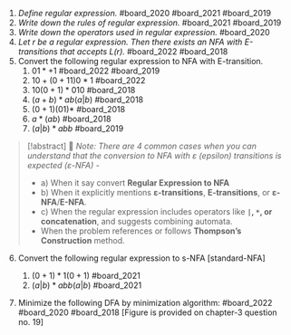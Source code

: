  1. *Define regular expression.* #board_2020 #board_2021 #board_2019  
2. *Write down the rules of regular expression.* #board_2021 #board_2019 
3. *Write down the operators used in regular expression.* #board_2020 
4. *Let r be a regular expression. Then there exists an NFA with E-transitions that accepts L(r).* #board_2022 #board_2018 
5. Convert the following regular expression to NFA with E-transition. 
	1. $01*+1$ #board_2022 #board_2019 
	2. $10+(0+11)0*1$ #board_2022 
	3. $10(0+1)*010$ #board_2018 
	4. $(a+b)*ab(a|b)$ #board_2018 
	5. $(0+1)(01)*$ #board_2018 
	6. $a*(ab)$ #board_2018 
	7. $(a|b)*abb$ #board_2019 
	   
> [!abstract] 📝 *Note: There are 4 common cases when you can understand that the conversion to NFA with ε (epsilon) transitions is expected (ε-NFA) -*
> - a) When it say convert **Regular Expression to NFA**
> - b) When it explicitly mentions **ε-transitions**, **E-transitions**, or **ε-NFA**/**E-NFA**.
> - c) When the regular expression includes operators like **`|`, `*`, or concatenation**, and suggests combining automata.
> - When the problem references or follows **Thompson’s Construction** method.

6. Convert the following regular expression to s-NFA [standard-NFA]
	1. $(0+1)*1(0+1)$ #board_2021 
	2. $(a|b)*abb(a|b)$ #board_2021 

7. Minimize the following DFA by minimization algorithm: #board_2022 #board_2020 #board_2018  [Figure is provided on chapter-3 question no. 19]